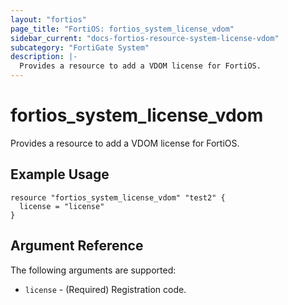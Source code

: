 ```yaml
---
layout: "fortios"
page_title: "FortiOS: fortios_system_license_vdom"
sidebar_current: "docs-fortios-resource-system-license-vdom"
subcategory: "FortiGate System"
description: |-
  Provides a resource to add a VDOM license for FortiOS.
---
```


# fortios_system_license_vdom
Provides a resource to add a VDOM license for FortiOS.

## Example Usage
```hcl
resource "fortios_system_license_vdom" "test2" {
  license = "license"
}
```

## Argument Reference
The following arguments are supported:

* `license` - (Required) Registration code.
